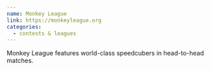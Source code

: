 ```yaml
---
name: Monkey League
link: https://monkeyleague.org
categories:
  - contests & leagues
---
```


Monkey League features world-class speedcubers in head-to-head matches.